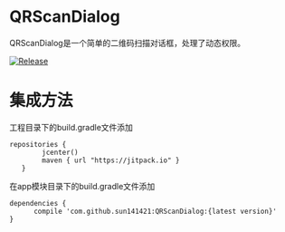 # QRScanDialog

QRScanDialog是一个简单的二维码扫描对话框，处理了动态权限。


[![Release](https://jitpack.io/v/sun141421/QRScanDialog.svg)](https://jitpack.io/#sun141421/QRScanDialog)

# 集成方法

工程目录下的build.gradle文件添加
```
repositories {
        jcenter()
        maven { url "https://jitpack.io" }
   }
  ```
   在app模块目录下的build.gradle文件添加
   ```
   dependencies {
         compile 'com.github.sun141421:QRScanDialog:{latest version}'
   }
   ```
